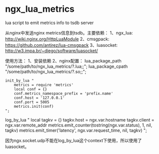ngx_lua_metrics
===============

lua script to emit metrics info to tsdb server

从nginx中发送nginx metrics信息到tsdb。主要依赖：
1、ngx_lua: http://wiki.nginx.org/HttpLuaModule
2、cmsgpack: https://github.com/antirez/lua-cmsgpack
3、luasocket: http://w3.impa.br/~diego/software/luasocket/

使用方法：
1、安装依赖
2、nginx配置：
lua_package_path "/some/path/to/ngx_lua_metrics/?.lua;;";
lua_package_cpath "/some/path/to/ngx_lua_metrics/?.so;;";

    init_by_lua "
        metrics = require 'metrics'
        local conf = {}
        conf.metrics_namespace_prefix = 'prefix.name'
        conf.host = '127.0.0.1'
        conf.port = 5005
        metrics.init(conf)
    ";
    
   log_by_lua "
      local tagkv = {}
      tagkv.host = ngx.var.hostname
      tagkv.client = ngx.var.remote_addr
      metrics.emit_counter(tostring(ngx.var.status), 1, nil, tagkv)
      metrics.emit_timer('latency', ngx.var.request_time, nil, tagkv)
   ";
   
因为ngx.socket.udp不能在log_by_lua这个context下使用，所以使用了luasocket。
